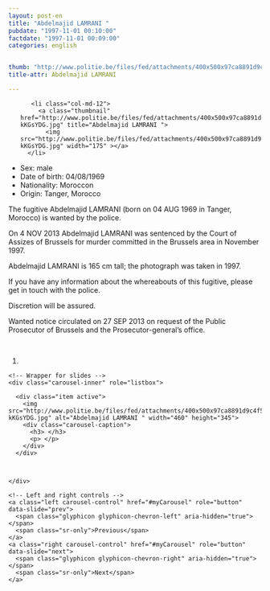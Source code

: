 ```yaml
---
layout: post-en
title: "Abdelmajid LAMRANI "
pubdate: "1997-11-01 00:10:00"
factdate: "1997-11-01 00:09:00"
categories: english


thumb: "http://www.politie.be/files/fed/attachments/400x500x97ca8891d9c4f50f3df4fc544a19f29d_thumb.jpg.pagespeed.ic.Dz-kKGsYDG.jpg"
title-attr: Abdelmajid LAMRANI 

---
```


<div class="row">

  <div class="col-xs-6 col-md-4">
<ul class="row polaroids">

       <li class="col-md-12">  
         <a class="thumbnail" href="http://www.politie.be/files/fed/attachments/400x500x97ca8891d9c4f50f3df4fc544a19f29d_thumb.jpg.pagespeed.ic.Dz-kKGsYDG.jpg" title="Abdelmajid LAMRANI ">
           <img src="http://www.politie.be/files/fed/attachments/400x500x97ca8891d9c4f50f3df4fc544a19f29d_thumb.jpg.pagespeed.ic.Dz-kKGsYDG.jpg" width="175" ></a>
      </li>  

  </ul>

  
  </div>
  <div class="col-xs-12 col-md-8">
 
<ul>
<li>Sex: male</li>
<li>Date of birth: 04/08/1969</li>
<li>Nationality: Moroccon</li>
<li>Origin: Tanger, Morocco</li>
</ul> 


<p>The fugitive Abdelmajid LAMRANI (born on 04 AUG 1969 in Tanger, Morocco) is wanted by the police.</p>
<p>On 4 NOV 2013 Abdelmajid LAMRANI was sentenced by the Court of Assizes of Brussels for murder committed in the Brussels area in November 1997.</p>
<p>Abdelmajid LAMRANI is 165 cm tall; the photograph was taken in 1997.</p>
<p>If you have any information about the whereabouts of this fugitive, please get in touch with the police.</p> <p>Discretion will be assured.</p>
<p>Wanted notice circulated on 27 SEP 2013 on request of the Public Prosecutor of Brussels and the Prosecutor-general’s office.
</p>

<!-- SLIDER -->
<div class="container"  class="col-xs-12 col-md-12">
  <br>
  <div id="myCarousel" class="carousel slide" data-ride="carousel">
    <!-- Indicators -->
    <ol class="carousel-indicators">
      <li data-target="#myCarousel" data-slide-to="0" class="active"></li>
    </ol>

    <!-- Wrapper for slides -->
    <div class="carousel-inner" role="listbox">

      <div class="item active">
        <img src="http://www.politie.be/files/fed/attachments/400x500x97ca8891d9c4f50f3df4fc544a19f29d_thumb.jpg.pagespeed.ic.Dz-kKGsYDG.jpg" alt="Abdelmajid LAMRANI " width="460" height="345">
        <div class="carousel-caption">
          <h3> </h3>
          <p> </p>
        </div>
      </div>


  
    </div>

    <!-- Left and right controls -->
    <a class="left carousel-control" href="#myCarousel" role="button" data-slide="prev">
      <span class="glyphicon glyphicon-chevron-left" aria-hidden="true"></span>
      <span class="sr-only">Previous</span>
    </a>
    <a class="right carousel-control" href="#myCarousel" role="button" data-slide="next">
      <span class="glyphicon glyphicon-chevron-right" aria-hidden="true"></span>
      <span class="sr-only">Next</span>
    </a>
  </div>
</div>

  <link rel="stylesheet" href="http://maxcdn.bootstrapcdn.com/bootstrap/3.3.5/css/bootstrap.min.css">
  <script src="https://ajax.googleapis.com/ajax/libs/jquery/1.11.3/jquery.min.js"></script>
  <script src="http://maxcdn.bootstrapcdn.com/bootstrap/3.3.5/js/bootstrap.min.js"></script>
  <!-- SLIDER -->
  
</div>


</div>

